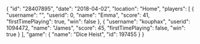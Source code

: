{
  "id": "28407895",
  "date": "2018-04-02",
  "location": "Home",
  "players": [
    {
      "username": "",
      "userid": 0,
      "name": "Emma",
      "score": 41,
      "firstTimePlaying": true,
      "win": false
    },
    {
      "username": "kouphax",
      "userid": 1094472,
      "name": "James",
      "score": 45,
      "firstTimePlaying": false,
      "win": true
    }
  ],
  "game": {
    "name": "Dice Heist",
    "id": 197455
  }
}
